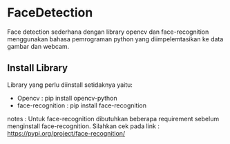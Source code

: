# FaceDetection
Face detection sederhana dengan library opencv dan face-recognition menggunakan bahasa pemrograman python yang diimpelemtasikan ke data gambar dan webcam.
## Install Library
Library yang perlu diinstall setidaknya yaitu:
* Opencv : pip install opencv-python
* face-recognition : pip install face-recognition

notes : Untuk face-recognition dibutuhkan beberapa requirement sebelum menginstall face-recognition. Silahkan cek pada link : https://pypi.org/project/face-recognition/
